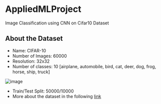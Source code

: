 # AppliedMLProject
Image Classification using CNN on Cifar10 Dataset
## About the Dataset
- Name: CIFAR-10
- Number of Images: 60000
- Resolution: 32x32
- Number of classes: 10 [airplane, automobile, bird, cat, deer, dog, frog, horse, ship, truck]

![image](https://github.com/VamsiAkula8984/AppliedMLProject/assets/149032259/c76221e9-0a91-4005-9980-a61eee9c9fe2)

- Train/Test Split: 50000/10000
- More about the dataset in the following [link](https://www.cs.toronto.edu/%7Ekriz/cifar.html)
